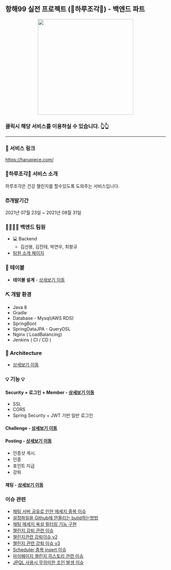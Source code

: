 ## 항해99 실전 프로젝트 (💎하루조각💎) - 백엔드 파트

<p align='center'>
<a href="https://harupiece.com/">  <img src="https://user-images.githubusercontent.com/79621675/131829950-29fbcb07-2c3b-4d95-a2e0-a492313bfce9.png" width="300px" /> </a>
</p>

###  클릭시 해당 서비스를 이용하실 수 있습니다. 👆👆
---

### 🔗 서비스 링크
https://harupiece.com/

### 💎하루조각💎 서비스 소개
하루조각은 건강 챌린지를 할수있도록 도와주는 서비스입니다.

### ⏰개발기간
2021년 07월 23일 ~ 2021년 08월 31일

### 👨‍👨‍👧‍👧 백엔드 팀원
- 💻 Backend
    - 김선용, 김진태, 박연우, 최왕규
- [팀원 소개 페이지](https://little-viper-dae.notion.site/fe1d19c624bc4746b505b50e03b396b8 )
    
### 📕 테이블
- **테이블 설계** - <a href="https://github.com/choiwanggyu/pracprac/wiki/%EB%8B%A4%EC%9D%B4%EC%96%B4%EA%B7%B8%EB%9E%A8%EC%9D%B8%EB%93%AF-%EC%9D%B4%EB%A6%84-%EB%AA%85%ED%99%95%ED%9E%88%ED%95%98%EA%B8%B0" >상세보기 이동</a>  
<!-- - **API 설계** - <a href="" >상세보기 이동</a> -->

### ⛏ 개발 환경
- Java 8
- Gradle
- Database - Mysql(AWS RDS)
- SpringBoot
- SpringDataJPA - QueryDSL
- Nginx ( LoadBalancing)
- Jenkins ( CI / CD )


### 🧱 Architecture ###
- <a href="https://github.com/choiwanggyu/pracprac/wiki/Architecture" >상세보기 이동</a>  

### 💡 기능 💡
#### Security + 로그인 + Member - <a href="https://github.com/choiwanggyu/pracprac/wiki/%EC%A3%BC%EC%9A%94%EA%B8%B0%EB%8A%A5-%EB%A1%9C%EA%B7%B8%EC%9D%B8---Member" >상세보기 이동</a>
- SSL
- CORS 
- Spring Security + JWT 기반 일반 로그인

<!-- #### Member - <a href="" >상세보기 이동</a> -->

#### Challenge - <a href="" >상세보기 이동</a>

#### Posting - <a href="https://github.com/choiwanggyu/pracprac/wiki/Posting" >상세보기 이동</a>
- 인증샷 게시.
- 인증
- 포인트 지급
- 강퇴

#### 채팅 - <a href="" >상세보기 이동</a>

### 이슈 관련

 - [채팅 서버 공유로 인한 메세지 중복 이슈](https://succulent-cadmium-bc4.notion.site/e5c0caab55834dd2a7e49361f045b558)
 - [설정파일을 Github에 안올리는 build하는방법](https://succulent-cadmium-bc4.notion.site/Github-build-29d71ec5870747228c42c962f6541862)
 - [채팅 메세지 욕설 필터링 기능 구현](https://succulent-cadmium-bc4.notion.site/fe2cf3d03cc240f1829fe69a3996f2e5)
 - [챌린지 강퇴 관련 이슈](https://succulent-cadmium-bc4.notion.site/08b12dfe5a004b708508a78bc0a8800e)
 - [챌린지관련 강퇴이슈 v2](https://succulent-cadmium-bc4.notion.site/v2-a1498ae972be47a7aaa041f560af2add)
 - [챌린지 관련 강퇴 이슈 v3](https://succulent-cadmium-bc4.notion.site/v3-2072fb3dc7394a8a859c6a2ec55e5dbf)
 - [Scheduler 중복 insert 이슈](https://succulent-cadmium-bc4.notion.site/Scheduler-insert-681167cf26724cfca12f249ea0893360)
 - [마이페이지 챌린지 히스토리 관련 이슈](https://succulent-cadmium-bc4.notion.site/bbbd8923fea64d62996f7bf06ee1556d)
 - [JPQL 사용시 무의미한 조인 발생 이슈](https://succulent-cadmium-bc4.notion.site/JPQL-303c4592a5364cc9bc28cc000bbd3b50)

